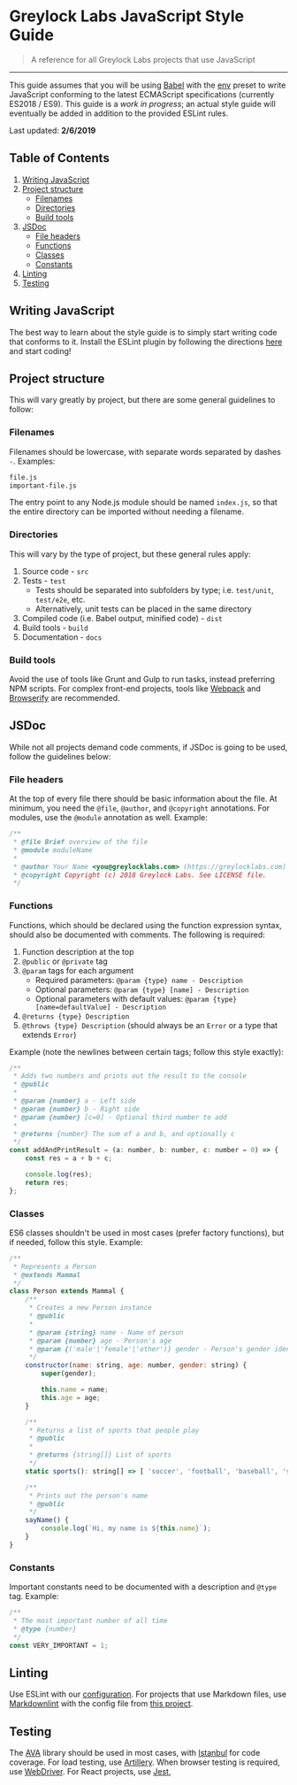 # Greylock Labs JavaScript Style Guide

> A reference for all Greylock Labs projects that use JavaScript

---

This guide assumes that you will be using [Babel][1] with the [env][2] preset to write JavaScript conforming to the
latest ECMAScript specifications (currently ES2018 / ES9). This guide is a *work in progress*; an actual style guide
will eventually be added in addition to the provided ESLint rules.

Last updated: **2/6/2019**

## Table of Contents

1. [Writing JavaScript](#writing-javascript)
2. [Project structure](#project-structure)
    - [Filenames](#filenames)
    - [Directories](#directories)
    - [Build tools](#build-tools)
3. [JSDoc](#jsdoc)
    - [File headers](#file-headers)
    - [Functions](#functions)
    - [Classes](#classes)
    - [Constants](#constants)
4. [Linting](#linting)
5. [Testing](#testing)

## Writing JavaScript

The best way to learn about the style guide is to simply start writing code that conforms to it. Install the ESLint
plugin by following the directions [here][3] and start coding!

## Project structure

This will vary greatly by project, but there are some general guidelines to follow:

### Filenames

Filenames should be lowercase, with separate words separated by dashes `-`. Examples:

```txt
file.js
important-file.js
```

The entry point to any Node.js module should be named `index.js`, so that the entire directory can be imported without
needing a filename.

### Directories

This will vary by the type of project, but these general rules apply:

1. Source code - `src`
2. Tests - `test`
    - Tests should be separated into subfolders by type; i.e. `test/unit`, `test/e2e`, etc.
    - Alternatively, unit tests can be placed in the same directory
3. Compiled code (i.e. Babel output, minified code) - `dist`
4. Build tools - `build`
5. Documentation - `docs`

### Build tools

Avoid the use of tools like Grunt and Gulp to run tasks, instead preferring NPM scripts. For complex front-end projects,
tools like [Webpack][9] and [Browserify][10] are recommended.

## JSDoc

While not all projects demand code comments, if JSDoc is going to be used, follow the guidelines below:

### File headers

At the top of every file there should be basic information about the file. At minimum, you need the `@file`, `@author`,
and `@copyright` annotations. For modules, use the `@module` annotation as well. Example:

```js
/**
 * @file Brief overview of the file
 * @module moduleName
 *
 * @author Your Name <you@greylocklabs.com> (https://greylocklabs.com)
 * @copyright Copyright (c) 2018 Greylock Labs. See LICENSE file.
 */
```

### Functions

Functions, which should be declared using the function expression syntax, should also be documented with comments. The
following is required:

1. Function description at the top
2. `@public` or `@private` tag
3. `@param` tags for each argument
    - Required parameters: `@param {type} name - Description`
    - Optional parameters: `@param {type} [name] - Description`
    - Optional parameters with default values: `@param {type} [name=defaultValue] - Description`
4. `@returns {type} Description`
5. `@throws {type} Description` (should always be an `Error` or a type that extends `Error`)

Example (note the newlines between certain tags; follow this style exactly):

```js
/**
 * Adds two numbers and prints out the result to the console
 * @public
 *
 * @param {number} a - Left side
 * @param {number} b - Right side
 * @param {number} [c=0] - Optional third number to add
 *
 * @returns {number} The sum of a and b, and optionally c
 */
const addAndPrintResult = (a: number, b: number, c: number = 0) => {
    const res = a + b + c;

    console.log(res);
    return res;
};
```

### Classes

ES6 classes shouldn't be used in most cases (prefer factory functions), but if needed, follow this style. Example:

```js
/**
 * Represents a Person
 * @extends Mammal
 */
class Person extends Mammal {
    /**
     * Creates a new Person instance
     * @public
     *
     * @param {string} name - Name of person
     * @param {number} age - Person's age
     * @param {('male'|'female'|'other')} gender - Person's gender identity
     */
    constructor(name: string, age: number, gender: string) {
        super(gender);

        this.name = name;
        this.age = age;
    }

    /**
     * Returns a list of sports that people play
     * @public
     *
     * @returns {string[]} List of sports
     */
    static sports(): string[] => [ 'soccer', 'football', 'baseball', 'swimming' ];

    /**
     * Prints out the person's name
     * @public
     */
    sayName() {
        console.log(`Hi, my name is ${this.name}`);
    }
}
```

### Constants

Important constants need to be documented with a description and `@type` tag. Example:

```js
/**
 * The most important number of all time
 * @type {number}
 */
const VERY_IMPORTANT = 1;
```

## Linting

Use ESLint with our [configuration][3]. For projects that use Markdown files, use [Markdownlint][12] with the
config file from [this project][11].

## Testing

The [AVA][4] library should be used in most cases, with [Istanbul][5] for code coverage. For load testing,
use [Artillery][6]. When browser testing is required, use [WebDriver][7]. For React projects, use [Jest][8],

[1]: https://babeljs.io
[2]: https://github.com/babel/babel/tree/master/packages/babel-preset-env
[3]: https://www.npmjs.com/package/@greylocklabs/eslint-config
[4]: https://ava.li
[5]: https://istanbul.js.org
[6]: https://artillery.io
[7]: http://webdriver.io
[8]: https://jestjs.io
[9]: http://webpack.js.org
[10]: http://browserify.org
[11]: https://github.com/greylocklabs/js/blob/master/.markdownlintrc
[12]: https://github.com/DavidAnson/markdownlint
